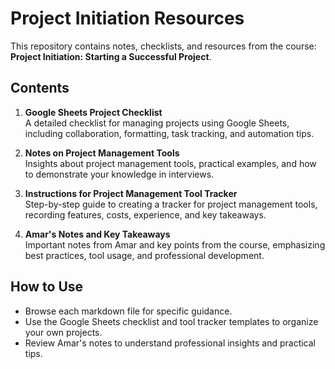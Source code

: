 # Project Initiation Resources

This repository contains notes, checklists, and resources from the course:
**Project Initiation: Starting a Successful Project**.

## Contents
1. **Google Sheets Project Checklist**  
   A detailed checklist for managing projects using Google Sheets, including collaboration, formatting, task tracking, and automation tips.

2. **Notes on Project Management Tools**  
   Insights about project management tools, practical examples, and how to demonstrate your knowledge in interviews.

3. **Instructions for Project Management Tool Tracker**  
   Step-by-step guide to creating a tracker for project management tools, recording features, costs, experience, and key takeaways.

4. **Amar's Notes and Key Takeaways**  
   Important notes from Amar and key points from the course, emphasizing best practices, tool usage, and professional development.

## How to Use
- Browse each markdown file for specific guidance.
- Use the Google Sheets checklist and tool tracker templates to organize your own projects.
- Review Amar's notes to understand professional insights and practical tips.
